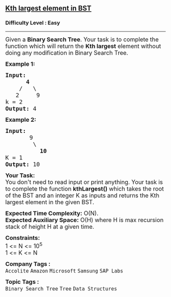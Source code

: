 <h2><a href="https://www.geeksforgeeks.org/problems/kth-largest-element-in-bst/0">Kth largest element in BST</a></h2><h3>Difficulty Level : Easy</h3><hr><div class="problems_problem_content__Xm_eO"><p><span style="font-size: 18px;">Given a <strong>Binary Search Tree</strong>. Your task is to complete the function which will return the <strong>Kth largest</strong> element without doing any modification in Binary Search Tree.</span></p>
<p><span style="font-size: 18px;"><strong>Example 1:</strong></span></p>
<pre><span style="font-size: 18px;"><strong>Input:
&nbsp;     4</strong>
&nbsp;   /   \
<strong>   </strong>2     9
k = 2<strong> 
Output: </strong>4
</span></pre>
<p><span style="font-size: 18px;"><strong>Example 2:</strong></span></p>
<pre><span style="font-size: 18px;"><strong>Input:
</strong>&nbsp; &nbsp; &nbsp; &nbsp;9
&nbsp; &nbsp; &nbsp;&nbsp;  \&nbsp;
&nbsp;  &nbsp;&nbsp;  &nbsp;  <strong>10</strong>
K = 1<strong>
Output: </strong>10</span>
</pre>
<p><span style="font-size: 18px;"><strong>Your Task:</strong><br>You don't need to read input or print anything. Your task is to complete the function&nbsp;<strong>kthLargest()</strong>&nbsp;which takes the root of the BST and an integer K as inputs and returns the Kth largest element in the given BST.</span></p>
<p><span style="font-size: 18px;"><strong>Expected Time Complexity:</strong>&nbsp;O(N).<br><strong>Expected Auxiliary Space:</strong> O(H) where H is max recursion stack of height H at a given time.</span></p>
<p><span style="font-size: 18px;"><strong>Constraints:</strong><br>1 &lt;= N &lt;= 10<sup>5</sup><br>1 &lt;= K &lt;= N</span></p></div><p><span style=font-size:18px><strong>Company Tags : </strong><br><code>Accolite</code>&nbsp;<code>Amazon</code>&nbsp;<code>Microsoft</code>&nbsp;<code>Samsung</code>&nbsp;<code>SAP Labs</code>&nbsp;<br><p><span style=font-size:18px><strong>Topic Tags : </strong><br><code>Binary Search Tree</code>&nbsp;<code>Tree</code>&nbsp;<code>Data Structures</code>&nbsp;